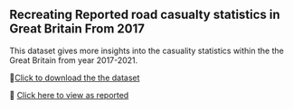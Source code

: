 ## Recreating Reported road casualty statistics in Great Britain From 2017

This dataset gives more insights into the casuality statistics within the the Great Britain from year 2017-2021.

🚗[Click to download the the dataset]([https://maps.dft.gov.uk/road-casualties/index.html](https://www.gov.uk/government/collections/road-accidents-and-safety-statistics))

🚗 [Click here to view as reported](https://maps.dft.gov.uk/road-casualties/index.html)

